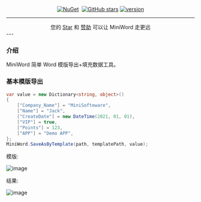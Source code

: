 <div align="center">
<p><a href="https://www.nuget.org/packages/MiniWord"><img src="https://img.shields.io/nuget/v/MiniWord.svg" alt="NuGet"></a>  <a href="https://www.nuget.org/packages/MiniWord"><img src="https://img.shields.io/nuget/dt/MiniWord.svg" alt=""></a>  
<a href="https://github.com/mini-software/MiniWord" rel="nofollow"><img src="https://img.shields.io/github/stars/mini-software/MiniWord?logo=github" alt="GitHub stars"></a> 
<a href="https://www.nuget.org/packages/MiniWord"><img src="https://img.shields.io/badge/.NET-%3E%3D%204.5-red.svg" alt="version"></a>
</p>
</div>

---

<div align="center">
 您的 <a href="https://github.com/mini-software/MiniWord">Star</a> 和 <a href="https://miniexcel.github.io">赞助</a> 可以让 MiniWord 走更远
</div>
---


### 介绍

MiniWord 简单 Word 模版导出+填充数据工具。

### 基本模版导出

```csharp
var value = new Dictionary<string, object>()
{
	["Company_Name"] = "MiniSofteware",
	["Name"] = "Jack",
	["CreateDate"] = new DateTime(2021, 01, 01),
	["VIP"] = true,
	["Points"] = 123,
	["APP"] = "Demo APP",
};
MiniWord.SaveAsByTemplate(path, templatePath, value);
```

模版:

![image](https://user-images.githubusercontent.com/12729184/189614577-ac22d47c-30d5-4db5-9299-09f07211f1bf.png)

结果:

![image](https://user-images.githubusercontent.com/12729184/189612248-dd9381de-bbb8-4c72-adec-ac8982f60f96.png)